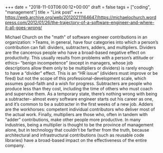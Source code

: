 +++
date = "2018-11-03T06:00:12+00:00"
draft = false
tags = ["coding", "management"]
title = "Link post"
+++
https://web.archive.org/web/20120211164647/https://michaelochurch.wordpress.com/2012/01/26/the-trajectory-of-a-software-engineer-and-where-it-all-goes-wrong/

Michael Church on the "math" of software engineer contributions in an organization: >Teams, in general, have four categories into which a person’s contribution can fall: dividers, subtracters, adders, and multipliers. Dividers are the cancerous people who have a broad-based negative effect on productivity. This usually results from problems with a person’s attitude or ethics– “benign incompetence” (except in managers, whose job descriptions allow them only to be multipliers or dividers) is rarely enough to have a “divider” effect. This is an “HR issue” (dividers must improve or be fired) but not the scope of this professional-development scale, which assumes good-faith and a wish for progress. Subtracters are people who produce less than they cost, including the time of others who must coach and supervise them. As a temporary state, there’s nothing wrong with being a subtracter– almost every software engineer starts out his career as one, and it’s common to be a subtracter in the first weeks of a new job. Adders are the workhorses: competent individual contributors who deliver most of the actual work. Finally, multipliers are those who, often in tandem with “adder” contributions, make other people more productive. In many industries, being a multiplier is thought to be the province of management alone, but in technology that couldn’t be farther from the truth, because architectural and infrastructural contributions (such as reusable code libraries) have a broad-based impact on the effectiveness of the entire company.
